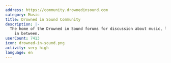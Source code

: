 ```yaml
---
address: https://community.drownedinsound.com
category: Music
title: Drowned in Sound Community
description: |-
  The home of the Drowned in Sound forums for discussion about music, life and everything
    in between.
userCount: 7413
icon: drowned-in-sound.png
activity: very high
language: en
---
```

